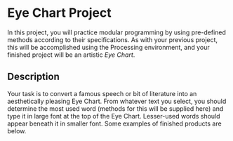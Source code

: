 # Eye Chart Project

In this project, you will practice modular programming by using pre-defined
methods according to their specifications. As with your previous project, this
will be accomplished using the Processing environment, and your finished
project will be an artistic _Eye Chart_.

## Description

Your task is to convert a famous speech or bit of literature into an
aesthetically pleasing Eye Chart. From whatever text you select, you should
determine the most used word (methods for this will be supplied here) and type
it in large font at the top of the Eye Chart. Lesser-used words should appear
beneath it in smaller font. Some examples of finished products are below.

